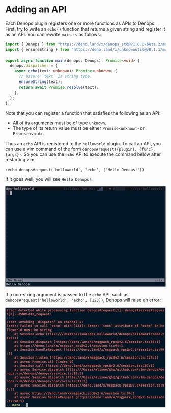 # Adding an API

Each Denops plugin registers one or more functions as APIs to Denops.
First, try to write an `echo()` function that returns a given string and register it as an API.
You can rewrite `main.ts` as follows:

```ts:main.ts
import { Denops } from "https://deno.land/x/denops_std@v1.0.0-beta.2/mod.ts";
import { ensureString } from "https://deno.land/x/unknownutil@v0.1.1/mod.ts";

export async function main(denops: Denops): Promise<void> {
  denops.dispatcher = {
    async echo(text: unknown): Promise<unknown> {
      // assure `text` is string type.
      ensureString(text);
      return await Promise.resolve(text);
    },
  };
};
```

Note that you can register a function that satisfies the following as an API:
- All of its arguments must be of type `unknown`.
- The type of its return value must be either `Promise<unknown>` or `Promise<void>`.

Thus an `echo` API is registered to the `helloworld` plugin.
To call an API, you can use a vim command of the form `denops#request({plugin}, {func}, {args})`.
So you can use the `echo` API to execute the command below after restarting vim:

```vim
:echo denops#request('helloworld', 'echo', ["Hello Denops!"])
```

If it goes well, you will see `Hello Denops!`.

![](../img/adding-an-api-1.png)

If a non-string argument is passed to the `echo` API, such as `denops#request('helloworld', 'echo', [123])`, Denops will raise an error:

![](../img/adding-an-api-2.png)
